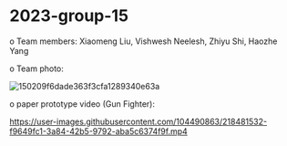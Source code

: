 # 2023-group-15

o Team members: Xiaomeng Liu, Vishwesh Neelesh, Zhiyu Shi, Haozhe Yang

o Team photo:

![150209f6dade363f3cfa1289340e63a](https://user-images.githubusercontent.com/122633231/215513192-d0134db9-c3cb-4caf-9b5b-8b40ac654981.jpg)
    

o paper prototype video (Gun Fighter):    

https://user-images.githubusercontent.com/104490863/218481532-f9649fc1-3a84-42b5-9792-aba5c6374f9f.mp4


